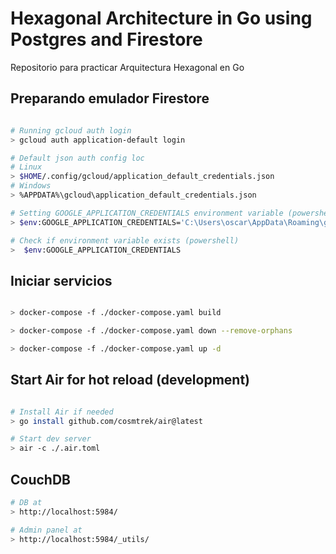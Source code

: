# Hexagonal Architecture in Go using Postgres and Firestore

Repositorio para practicar Arquitectura Hexagonal en Go


## Preparando emulador Firestore
```bash

# Running gcloud auth login
> gcloud auth application-default login

# Default json auth config loc
# Linux
> $HOME/.config/gcloud/application_default_credentials.json
# Windows
> %APPDATA%\gcloud\application_default_credentials.json

# Setting GOOGLE_APPLICATION_CREDENTIALS environment variable (powershell)
> $env:GOOGLE_APPLICATION_CREDENTIALS='C:\Users\oscar\AppData\Roaming\gcloud\application_default_credentials.json'

# Check if environment variable exists (powershell)
>  $env:GOOGLE_APPLICATION_CREDENTIALS
```

## Iniciar servicios 

```bash

> docker-compose -f ./docker-compose.yaml build

> docker-compose -f ./docker-compose.yaml down --remove-orphans

> docker-compose -f ./docker-compose.yaml up -d

```

## Start Air for hot reload (development)
```bash

# Install Air if needed
> go install github.com/cosmtrek/air@latest

# Start dev server
> air -c ./.air.toml

```

## CouchDB

```bash
# DB at
> http://localhost:5984/

# Admin panel at
> http://localhost:5984/_utils/


```